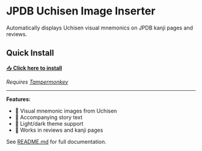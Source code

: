 # JPDB Uchisen Image Inserter

Automatically displays Uchisen visual mnemonics on JPDB kanji pages and reviews.

## Quick Install

[📥 **Click here to install**](https://raw.githubusercontent.com/YOUR_USERNAME/jpdb-uchisen-userscript/main/jpdb-uchisen-userscript.js)

*Requires [Tampermonkey](https://www.tampermonkey.net/)*

---

**Features:**
- 🎨 Visual mnemonic images from Uchisen
- 📖 Accompanying story text  
- 🌙 Light/dark theme support
- 🔄 Works in reviews and kanji pages

See [README.md](README.md) for full documentation.
